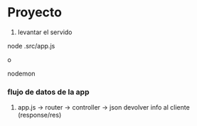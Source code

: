 # Proyecto

1. levantar el servido

node .src/app.js

o

nodemon


### flujo de datos de la app
1. app.js -> router -> controller -> json
devolver info al cliente (response/res)
